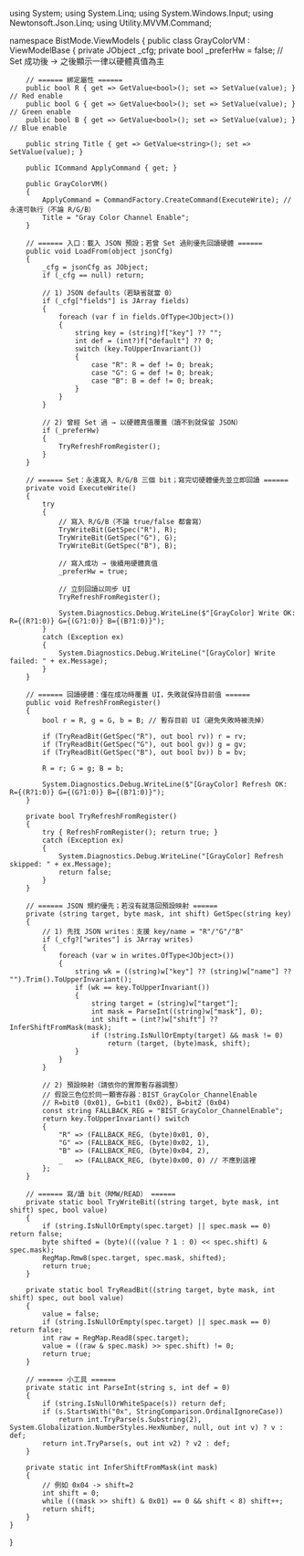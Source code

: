 using System;
using System.Linq;
using System.Windows.Input;
using Newtonsoft.Json.Linq;
using Utility.MVVM.Command;

namespace BistMode.ViewModels
{
    public class GrayColorVM : ViewModelBase
    {
        private JObject _cfg;
        private bool _preferHw = false;   // Set 成功後 → 之後顯示一律以硬體真值為主

        // ====== 綁定屬性 ======
        public bool R { get => GetValue<bool>(); set => SetValue(value); } // Red enable
        public bool G { get => GetValue<bool>(); set => SetValue(value); } // Green enable
        public bool B { get => GetValue<bool>(); set => SetValue(value); } // Blue enable

        public string Title { get => GetValue<string>(); set => SetValue(value); }

        public ICommand ApplyCommand { get; }

        public GrayColorVM()
        {
            ApplyCommand = CommandFactory.CreateCommand(ExecuteWrite); // 永遠可執行（不論 R/G/B）
            Title = "Gray Color Channel Enable";
        }

        // ====== 入口：載入 JSON 預設；若曾 Set 過則優先回讀硬體 ======
        public void LoadFrom(object jsonCfg)
        {
            _cfg = jsonCfg as JObject;
            if (_cfg == null) return;

            // 1) JSON defaults（若缺省就當 0）
            if (_cfg["fields"] is JArray fields)
            {
                foreach (var f in fields.OfType<JObject>())
                {
                    string key = (string)f["key"] ?? "";
                    int def = (int?)f["default"] ?? 0;
                    switch (key.ToUpperInvariant())
                    {
                        case "R": R = def != 0; break;
                        case "G": G = def != 0; break;
                        case "B": B = def != 0; break;
                    }
                }
            }

            // 2) 曾經 Set 過 → 以硬體真值覆蓋（讀不到就保留 JSON）
            if (_preferHw)
            {
                TryRefreshFromRegister();
            }
        }

        // ====== Set：永遠寫入 R/G/B 三個 bit；寫完切硬體優先並立即回讀 ======
        private void ExecuteWrite()
        {
            try
            {
                // 寫入 R/G/B（不論 true/false 都會寫）
                TryWriteBit(GetSpec("R"), R);
                TryWriteBit(GetSpec("G"), G);
                TryWriteBit(GetSpec("B"), B);

                // 寫入成功 → 後續用硬體真值
                _preferHw = true;

                // 立刻回讀以同步 UI
                TryRefreshFromRegister();

                System.Diagnostics.Debug.WriteLine($"[GrayColor] Write OK: R={(R?1:0)} G={(G?1:0)} B={(B?1:0)}");
            }
            catch (Exception ex)
            {
                System.Diagnostics.Debug.WriteLine("[GrayColor] Write failed: " + ex.Message);
            }
        }

        // ====== 回讀硬體：僅在成功時覆蓋 UI，失敗就保持目前值 ======
        public void RefreshFromRegister()
        {
            bool r = R, g = G, b = B; // 暫存目前 UI（避免失敗時被洗掉）

            if (TryReadBit(GetSpec("R"), out bool rv)) r = rv;
            if (TryReadBit(GetSpec("G"), out bool gv)) g = gv;
            if (TryReadBit(GetSpec("B"), out bool bv)) b = bv;

            R = r; G = g; B = b;

            System.Diagnostics.Debug.WriteLine($"[GrayColor] Refresh OK: R={(R?1:0)} G={(G?1:0)} B={(B?1:0)}");
        }

        private bool TryRefreshFromRegister()
        {
            try { RefreshFromRegister(); return true; }
            catch (Exception ex)
            {
                System.Diagnostics.Debug.WriteLine("[GrayColor] Refresh skipped: " + ex.Message);
                return false;
            }
        }

        // ====== JSON 規約優先；若沒有就落回預設映射 ======
        private (string target, byte mask, int shift) GetSpec(string key)
        {
            // 1) 先找 JSON writes：支援 key/name = "R"/"G"/"B"
            if (_cfg?["writes"] is JArray writes)
            {
                foreach (var w in writes.OfType<JObject>())
                {
                    string wk = ((string)w["key"] ?? (string)w["name"] ?? "").Trim().ToUpperInvariant();
                    if (wk == key.ToUpperInvariant())
                    {
                        string target = (string)w["target"];
                        int mask = ParseInt((string)w["mask"], 0);
                        int shift = (int?)w["shift"] ?? InferShiftFromMask(mask);
                        if (!string.IsNullOrEmpty(target) && mask != 0)
                            return (target, (byte)mask, shift);
                    }
                }
            }

            // 2) 預設映射（請依你的實際暫存器調整）
            // 假設三色位於同一顆寄存器：BIST_GrayColor_ChannelEnable
            // R=bit0 (0x01), G=bit1 (0x02), B=bit2 (0x04)
            const string FALLBACK_REG = "BIST_GrayColor_ChannelEnable";
            return key.ToUpperInvariant() switch
            {
                "R" => (FALLBACK_REG, (byte)0x01, 0),
                "G" => (FALLBACK_REG, (byte)0x02, 1),
                "B" => (FALLBACK_REG, (byte)0x04, 2),
                _   => (FALLBACK_REG, (byte)0x00, 0) // 不應到這裡
            };
        }

        // ====== 寫/讀 bit（RMW/READ） ======
        private static bool TryWriteBit((string target, byte mask, int shift) spec, bool value)
        {
            if (string.IsNullOrEmpty(spec.target) || spec.mask == 0) return false;
            byte shifted = (byte)(((value ? 1 : 0) << spec.shift) & spec.mask);
            RegMap.Rmw8(spec.target, spec.mask, shifted);
            return true;
        }

        private static bool TryReadBit((string target, byte mask, int shift) spec, out bool value)
        {
            value = false;
            if (string.IsNullOrEmpty(spec.target) || spec.mask == 0) return false;
            int raw = RegMap.Read8(spec.target);
            value = ((raw & spec.mask) >> spec.shift) != 0;
            return true;
        }

        // ====== 小工具 ======
        private static int ParseInt(string s, int def = 0)
        {
            if (string.IsNullOrWhiteSpace(s)) return def;
            if (s.StartsWith("0x", StringComparison.OrdinalIgnoreCase))
                return int.TryParse(s.Substring(2), System.Globalization.NumberStyles.HexNumber, null, out int v) ? v : def;
            return int.TryParse(s, out int v2) ? v2 : def;
        }

        private static int InferShiftFromMask(int mask)
        {
            // 例如 0x04 -> shift=2
            int shift = 0;
            while (((mask >> shift) & 0x01) == 0 && shift < 8) shift++;
            return shift;
        }
    }
}